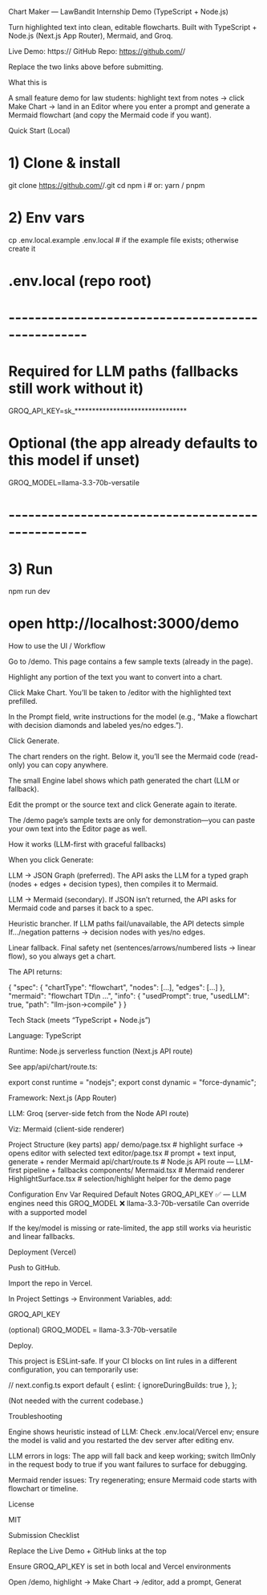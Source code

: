Chart Maker — LawBandit Internship Demo (TypeScript + Node.js)

Turn highlighted text into clean, editable flowcharts.
Built with TypeScript + Node.js (Next.js App Router), Mermaid, and Groq.

Live Demo: https://<your-vercel-url>
GitHub Repo: https://github.com/<your-username>/<your-repo>

Replace the two links above before submitting.

What this is

A small feature demo for law students: highlight text from notes → click Make Chart → land in an Editor where you enter a prompt and generate a Mermaid flowchart (and copy the Mermaid code if you want).

Quick Start (Local)
# 1) Clone & install
git clone https://github.com/<your-username>/<your-repo>.git
cd <your-repo>
npm i   # or: yarn / pnpm

# 2) Env vars
cp .env.local.example .env.local  # if the example file exists; otherwise create it

# .env.local  (repo root)
# --------------------------------------------------
# Required for LLM paths (fallbacks still work without it)
GROQ_API_KEY=sk_********************************
# Optional (the app already defaults to this model if unset)
GROQ_MODEL=llama-3.3-70b-versatile
# --------------------------------------------------

# 3) Run
npm run dev
# open http://localhost:3000/demo

How to use the UI / Workflow

Go to /demo. This page contains a few sample texts (already in the page).

Highlight any portion of the text you want to convert into a chart.

Click Make Chart. You’ll be taken to /editor with the highlighted text prefilled.

In the Prompt field, write instructions for the model (e.g., “Make a flowchart with decision diamonds and labeled yes/no edges.”).

Click Generate.

The chart renders on the right. Below it, you’ll see the Mermaid code (read-only) you can copy anywhere.

The small Engine label shows which path generated the chart (LLM or fallback).

Edit the prompt or the source text and click Generate again to iterate.

The /demo page’s sample texts are only for demonstration—you can paste your own text into the Editor page as well.

How it works (LLM-first with graceful fallbacks)

When you click Generate:

LLM → JSON Graph (preferred).
The API asks the LLM for a typed graph (nodes + edges + decision types), then compiles it to Mermaid.

LLM → Mermaid (secondary).
If JSON isn’t returned, the API asks for Mermaid code and parses it back to a spec.

Heuristic brancher.
If LLM paths fail/unavailable, the API detects simple If…/negation patterns → decision nodes with yes/no edges.

Linear fallback.
Final safety net (sentences/arrows/numbered lists → linear flow), so you always get a chart.

The API returns:

{
  "spec": { "chartType": "flowchart", "nodes": [...], "edges": [...] },
  "mermaid": "flowchart TD\n ...",
  "info": { "usedPrompt": true, "usedLLM": true, "path": "llm-json→compile" }
}

Tech Stack (meets “TypeScript + Node.js”)

Language: TypeScript

Runtime: Node.js serverless function (Next.js API route)

See app/api/chart/route.ts:

export const runtime = "nodejs";
export const dynamic = "force-dynamic";


Framework: Next.js (App Router)

LLM: Groq (server-side fetch from the Node API route)

Viz: Mermaid (client-side renderer)

Project Structure (key parts)
app/
  demo/page.tsx          # highlight surface → opens editor with selected text
  editor/page.tsx        # prompt + text input, generate + render Mermaid
  api/chart/route.ts     # Node.js API route — LLM-first pipeline + fallbacks
components/
  Mermaid.tsx            # Mermaid renderer
  HighlightSurface.tsx   # selection/highlight helper for the demo page

Configuration
Env Var	Required	Default	Notes
GROQ_API_KEY	✅	—	LLM engines need this
GROQ_MODEL	❌	llama-3.3-70b-versatile	Can override with a supported model

If the key/model is missing or rate-limited, the app still works via heuristic and linear fallbacks.

Deployment (Vercel)

Push to GitHub.

Import the repo in Vercel.

In Project Settings → Environment Variables, add:

GROQ_API_KEY

(optional) GROQ_MODEL = llama-3.3-70b-versatile

Deploy.

This project is ESLint-safe. If your CI blocks on lint rules in a different configuration, you can temporarily use:

// next.config.ts
export default {
  eslint: { ignoreDuringBuilds: true },
};


(Not needed with the current codebase.)

Troubleshooting

Engine shows heuristic instead of LLM:
Check .env.local/Vercel env; ensure the model is valid and you restarted the dev server after editing env.

LLM errors in logs:
The app will fall back and keep working; switch llmOnly in the request body to true if you want failures to surface for debugging.

Mermaid render issues:
Try regenerating; ensure Mermaid code starts with flowchart or timeline.

License

MIT

Submission Checklist

 Replace the Live Demo + GitHub links at the top

 Ensure GROQ_API_KEY is set in both local and Vercel environments

 Open /demo, highlight → Make Chart → /editor, add a prompt, Generat
